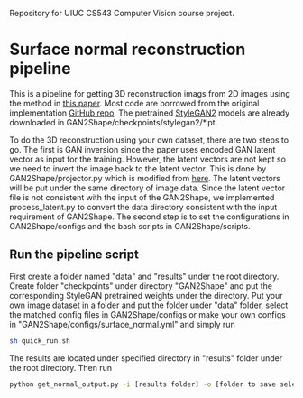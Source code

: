 Repository for UIUC CS543 Computer Vision course project.
# Surface normal reconstruction pipeline #

This is a pipeline for getting 3D reconstruction imags from 2D images using the method in [this paper](https://openreview.net/forum?id=FGqiDsBUKL0). Most code are borrowed from the original implementation [GitHub repo](https://github.com/XingangPan/GAN2Shape). The pretrained [StyleGAN2](https://github.com/NVlabs/stylegan2) models are already downloaded in GAN2Shape/checkpoints/stylegan2/*.pt.

To do the 3D reconstruction using your own dataset, there are two steps to go. The first is GAN inversion since the paper uses encoded GAN latent vector as input for the training. However, the latent vectors are not kept so we need to invert the image back to the latent vector. This is done by GAN2Shape/projector.py which is modified from [here](https://github.com/rosinality/stylegan2-pytorch/blob/master/projector.py). The latent vectors will be put under the same directory of image data. Since the latent vector file is not consistent with the input of the GAN2Shape, we implemented process_latent.py to convert the data directory consistent with the input requirement of GAN2Shape. The second step is to set the configurations in GAN2Shape/configs and the bash scripts in GAN2Shape/scripts.

## Run the pipeline script ##

First create a folder named "data" and "results" under the root directory. Create folder "checkpoints" under directory "GAN2Shape" and put the corresponding StyleGAN pretrained weights under the directory. Put your own image dataset in a folder and put the folder under "data" folder, select the matched config files in GAN2Shape/configs or make your own configs in "GAN2Shape/configs/surface_normal.yml" and simply run
```sh
sh quick_run.sh
```

The results are located under specified directory in "results" folder under the root directory. Then run
```sh
python get_normal_output.py -i [results folder] -o [folder to save selected surface normal]
```
